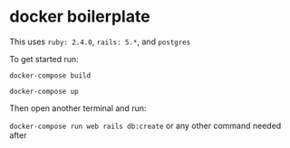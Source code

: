 # docker boilerplate

This uses `ruby: 2.4.0`, `rails: 5.*`, and `postgres`

To get started run:

`docker-compose build`

`docker-compose up`

Then open another terminal and run:

`docker-compose run web rails db:create` or any other command needed after

